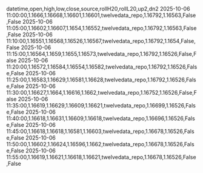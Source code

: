 datetime,open,high,low,close,source,rollH20,rollL20,up2,dn2
2025-10-06 11:00:00,1.1666,1.16668,1.16601,1.16601,twelvedata_repo,1.16792,1.16563,False,False
2025-10-06 11:05:00,1.16602,1.16607,1.1654,1.16552,twelvedata_repo,1.16792,1.16563,False,False
2025-10-06 11:10:00,1.16551,1.16568,1.16526,1.16567,twelvedata_repo,1.16792,1.1654,False,False
2025-10-06 11:15:00,1.16564,1.1659,1.1655,1.16573,twelvedata_repo,1.16792,1.16526,False,False
2025-10-06 11:20:00,1.16572,1.16584,1.16554,1.16582,twelvedata_repo,1.16792,1.16526,False,False
2025-10-06 11:25:00,1.16583,1.16629,1.16581,1.16628,twelvedata_repo,1.16792,1.16526,False,False
2025-10-06 11:30:00,1.16627,1.1664,1.16616,1.1662,twelvedata_repo,1.16752,1.16526,False,False
2025-10-06 11:35:00,1.16619,1.16629,1.16609,1.16621,twelvedata_repo,1.16699,1.16526,False,False
2025-10-06 11:40:00,1.16618,1.16631,1.16609,1.16618,twelvedata_repo,1.16696,1.16526,False,False
2025-10-06 11:45:00,1.16618,1.16618,1.16581,1.16603,twelvedata_repo,1.16678,1.16526,False,False
2025-10-06 11:50:00,1.16602,1.16624,1.16596,1.1662,twelvedata_repo,1.16678,1.16526,False,False
2025-10-06 11:55:00,1.16619,1.16621,1.16618,1.16621,twelvedata_repo,1.16678,1.16526,False,False
